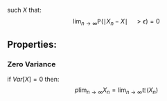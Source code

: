 such $X$ that:
$$
\lim_{  n \to \infty }\mathbb{P}(\mid X_{n}-X\mid \quad>\epsilon) = 0 
$$
## Properties:
### Zero Variance
if $Var[X] = 0$ then:
$$
p\lim_{ n \to \infty } X_{n} = \lim_{ n \to \infty } \mathbb{E}(X_{n})
$$
